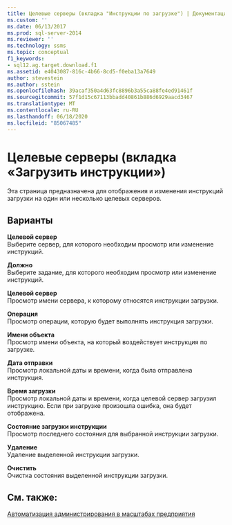 ```yaml
---
title: Целевые серверы (вкладка "Инструкции по загрузке") | Документация Майкрософт
ms.custom: ''
ms.date: 06/13/2017
ms.prod: sql-server-2014
ms.reviewer: ''
ms.technology: ssms
ms.topic: conceptual
f1_keywords:
- sql12.ag.target.download.f1
ms.assetid: e4043087-816c-4b66-8cd5-f0eba13a7649
author: stevestein
ms.author: sstein
ms.openlocfilehash: 39acaf350a4d63fc8896b3a55ca88fe4ed91461f
ms.sourcegitcommit: 57f1d15c67113bbadd40861b886d6929aacd3467
ms.translationtype: MT
ms.contentlocale: ru-RU
ms.lasthandoff: 06/18/2020
ms.locfileid: "85067485"
---
```

# <a name="target-servers-download-instructions-tab"></a>Целевые серверы (вкладка «Загрузить инструкции»)
  Эта страница предназначена для отображения и изменения инструкций загрузки на один или несколько целевых серверов.  
  
## <a name="options"></a>Варианты  
 **Целевой сервер**  
 Выберите сервер, для которого необходим просмотр или изменение инструкций.  
  
 **Должно**  
 Выберите задание, для которого необходим просмотр или изменение инструкций.  
  
 **Целевой сервер**  
 Просмотр имени сервера, к которому относятся инструкции загрузки.  
  
 **Операция**  
 Просмотр операции, которую будет выполнять инструкция загрузки.  
  
 **Имени объекта**  
 Просмотр имени объекта, на который воздействует инструкция по загрузке.  
  
 **Дата отправки**  
 Просмотр локальной даты и времени, когда была отправлена инструкция.  
  
 **Время загрузки**  
 Просмотр локальной даты и времени, когда целевой сервер загрузил инструкцию. Если при загрузке произошла ошибка, она будет отображена.  
  
 **Состояние загрузки инструкции**  
 Просмотр последнего состояния для выбранной инструкции загрузки.  
  
 **Удаление**  
 Удаление выделенной инструкции загрузки.  
  
 **Очистить**  
 Очистка состояния выделенной инструкции загрузки.  
  
## <a name="see-also"></a>См. также:  
 [Автоматизация администрирования в масштабах предприятия](automated-administration-across-an-enterprise.md)  
  
  
